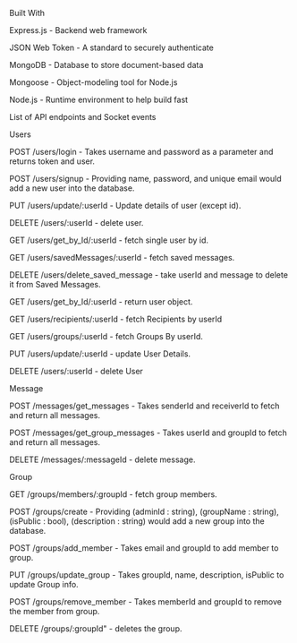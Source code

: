 Built With

Express.js - Backend web framework

JSON Web Token - A standard to securely authenticate

MongoDB - Database to store document-based data

Mongoose - Object-modeling tool for Node.js

Node.js - Runtime environment to help build fast

List of API endpoints and Socket events

Users

POST /users/login - Takes username and password as a parameter and returns token and user.

POST /users/signup - Providing name, password, and unique email would add a new user into the database.

PUT /users/update/:userId - Update details of user (except id).

DELETE /users/:userId - delete user.

GET /users/get_by_Id/:userId - fetch single user by id.

GET /users/savedMessages/:userId - fetch saved messages.

DELETE /users/delete_saved_message - take userId and message to delete it from Saved Messages.

GET /users/get_by_Id/:userId - return user object.

GET /users/recipients/:userId - fetch Recipients by userId

GET /users/groups/:userId - fetch Groups By userId.

PUT /users/update/:userId - update User Details.

DELETE /users/:userId - delete User

Message

POST /messages/get_messages - Takes senderId and receiverId to fetch and return all messages.

POST /messages/get_group_messages - Takes userId and groupId to fetch and return all messages.

DELETE /messages/:messageId - delete message.

Group

GET /groups/members/:groupId - fetch group members.

POST /groups/create - Providing (adminId : string), (groupName : string), (isPublic : bool), (description : string) would add a new group into the database.

POST /groups/add_member - Takes email and groupId to add member to group.

PUT /groups/update_group - Takes groupId, name, description, isPublic to update Group info.

POST /groups/remove_member - Takes memberId and groupId to remove the member from group.

DELETE /groups/:groupId" - deletes the group.
